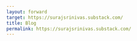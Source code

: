 ```yaml
---
layout: forward
target: https://surajsrinivas.substack.com/
title: Blog
permalink: https://surajsrinivas.substack.com/
---
```


